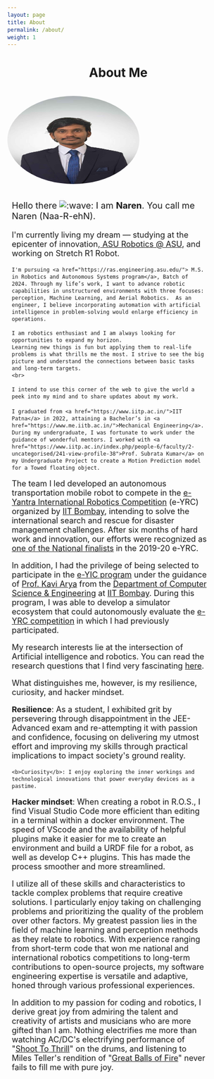 ```yaml
---
layout: page
title: About
permalink: /about/
weight: 1
---
```


<!-- # **About Me** -->
<h1 style="text-align: center;"><b>About Me</b></h1>
<br>

<div class="row">

  <div class="column">
  <img class="profilepic" style="float: left; border-radius: 50%;" src="../imgs/NarenFormal.jpg" alt="Kitten" title="A cute kitten" width="300" height="200" />
  </div>

<div class="column" style="width: 88%; margin-left: 10px">
  <!-- <br>
  <p style="font-size: 20px">Hello there  :wave: I am <b>Tejal</b>,</p>
    <p style="font-size: 18px">
    I'm a junior undergraduate at the <a href="https://www.iitb.ac.in/">Indian Institute of Technology, Bombay</a>majoring in <a href="https://www.me.iitb.ac.in/">Mechanical Engineering</a> and pursuing a minor degree in the <a href="https://www.cse.iitb.ac.in/">Department of Systems and Control Engineering</a>. <br> 
    I am robotics enthusiast and I am always looking for opportunities to expand my horizon.
    Learning new things is fun but applying them to real-life problems is what thrills me the most. I strive to see the big picture and understand the connections between basic tasks and long-term targets. 
    <br>    
    I intend to use this corner of the web to give the world a peek into my mind and to share updates about my work. -->



  <br>
  <p style="font-size: 20px">Hello there  <img class="emoji" title=":wave:" alt=":wave:" src="https://github.githubassets.com/images/icons/emoji/unicode/1f44b.png" height="20" width="20"> I am <b>Naren</b>. You call me Naren (Naa-R-ehN). </p>
    <p style="font-size: 18px">
    I'm currently living my dream — studying at the epicenter of innovation,<a href="https://robotics.asu.edu/"> ASU Robotics @ ASU</a>, and working on Stretch R1 Robot. 
    
    I'm pursuing <a href="https://ras.engineering.asu.edu/"> M.S. in Robotics and Autonomous Systems program</a>, Batch of 2024. Through my life’s work, I want to advance robotic capabilities in unstructured environments with three focuses: perception, Machine Learning, and Aerial Robotics.  As an engineer, I believe incorporating automation with artificial intelligence in problem-solving would enlarge efficiency in operations.

    I am robotics enthusiast and I am always looking for opportunities to expand my horizon.
    Learning new things is fun but applying them to real-life problems is what thrills me the most. I strive to see the big picture and understand the connections between basic tasks and long-term targets. 
    <br>

    I intend to use this corner of the web to give the world a peek into my mind and to share updates about my work.


  </p>
  <p style="font-size: 18px">
  
    I graduated from <a href="https://www.iitp.ac.in/">IIT Patna</a> in 2022, attaining a Bachelor’s in <a href="https://www.me.iitb.ac.in/">Mechanical Engineering</a>. During my undergraduate, I was fortunate to work under the guidance of wonderful mentors. I worked with <a href="https://www.iitp.ac.in/index.php/people-6/faculty/2-uncategorised/241-view-profile-38">Prof. Subrata Kumar</a> on my Undergraduate Project to create a Motion Prediction model for a Towed floating object.
  </p>
  <p style="font-size: 18px">
    The team I led developed an autonomous transportation mobile robot to compete in the <a href="https://portal.e-yantra.org/#about">e-Yantra International Robotics Competition</a> (e-YRC) organized by <a href="https://www.iitb.ac.in/">IIT Bombay</a>, intending to solve the international search and rescue for disaster management challenges. After six months of hard work and innovation, our efforts were recognized as <a href="https://drive.google.com/file/d/1kweAUygwfA52OVF7uBK29grWofsJmhxy/view?usp=sharing">one of the National finalists</a> in the 2019-20 e-YRC.
  </p>
  <p style="font-size: 18px">
    In addition, I had the privilege of being selected to participate in the <a href="https://www.e-yantra.org/eysip">e-YIC program</a> under the guidance of <a href="https://www.it.iitb.ac.in/~kavi/">Prof. Kavi Arya</a> from the <a href="https://www.cse.iitb.ac.in/">Department of Computer Science & Engineering</a> at <a href="https://www.iitb.ac.in/">IIT Bombay</a>. During this program, I was able to develop a simulator ecosystem that could autonomously evaluate the <a href="https://portal.e-yantra.org/#about">e-YRC competition</a> in which I had previously participated.
  </p>
  <p style="font-size: 18px">
    My research interests lie at the intersection of Artificial intelligence and robotics. You can read the research questions that I find very fascinating <a href="https://naren200.github.io/">here</a>.
  </p>
  <p style="font-size: 18px">
    What distinguishes me, however, is my resilience, curiosity, and hacker mindset.
  </p>
  <p style="font-size: 18px">
    <b>Resilience</b>: As a student, I exhibited grit by persevering through disappointment in the JEE-Advanced exam and re-attempting it with passion and confidence, focusing on delivering my utmost effort and improving my skills through practical implications to impact society's ground reality. 
  </p>
  <p style="font-size: 18px">
  
    <b>Curiosity</b>: I enjoy exploring the inner workings and technological innovations that power everyday devices as a pastime.
  </p>
  <p style="font-size: 18px">
    <b>Hacker mindset</b>: When creating a robot in R.O.S., I find Visual Studio Code more efficient than editing in a terminal within a docker environment. The speed of VScode and the availability of helpful plugins make it easier for me to create an environment and build a URDF file for a robot, as well as develop C++ plugins. This has made the process smoother and more streamlined.
  </p>
  <p style="font-size: 18px">
    I utilize all of these skills and characteristics to tackle complex problems that require creative solutions. I particularly enjoy taking on challenging problems and prioritizing the quality of the problem over other factors. My greatest passion lies in the field of machine learning and perception methods as they relate to robotics.
    With experience ranging from short-term code that won me national and international robotics competitions to long-term contributions to open-source projects, my software engineering expertise is versatile and adaptive, honed through various professional experiences. 
  </p>
  <p style="font-size: 18px">
    In addition to my passion for coding and robotics, I derive great joy from admiring the talent and creativity of artists and musicians who are more gifted than I am. Nothing electrifies me more than watching AC/DC's electrifying performance of "<a href="https://youtu.be/xRQnJyP77tY">Shoot To Thrill</a>" on the drums, and listening to Miles Teller's rendition of "<a href="https://youtu.be/pVcMsjyKlaM">Great Balls of Fire</a>" never fails to fill me with pure joy.
  </p>

<!-- <div class="row">
{% include about/skills.html title="Programming Skills" source=site.data.programming-skills %}
{% include about/skills.html title="Other Skills" source=site.data.other-skills %}
</div>

<div class="row">
{% include about/timeline.html %}
</div> -->
